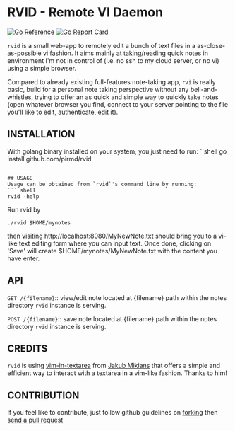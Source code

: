# RVID - Remote VI Daemon

[![Go Reference](https://pkg.go.dev/badge/github.com/pirmd/rvid.svg)](https://pkg.go.dev/github.com/pirmd/rvid)
[![Go Report Card](https://goreportcard.com/badge/github.com/pirmd/rvi)](https://goreportcard.com/report/github.com/pirmd/rvid)

`rvid` is a small web-app to remotely edit a bunch of text files in a
as-close-as-possible vi fashion. It aims mainly at taking/reading quick notes
in environment I'm not in control of (i.e. no ssh to my cloud server, or no vi)
using a simple browser.

Compared to already existing full-features note-taking app, `rvi` is really
basic, build for a personal note taking perspective without any
bell-and-whistles, trying to offer an as quick and simple way to quickly take
notes (open whatever browser you find, connect to your server pointing to the
file you'll like to edit, authenticate, edit it).

## INSTALLATION
With golang binary installed on your system, you just need to run:
̀``shell
go install github.com/pirmd/rvid
```

## USAGE
Usage can be obtained from `rvid`'s command line by running:
``` shell
rvid -help
```

Run rvid by
``` shell
./rvid $HOME/mynotes
```

then visiting http://localhost:8080/MyNewNote.txt should
bring you to a vi-like text editing form where you can
input text. Once done, clicking on 'Save' will create
$HOME/mynotes/MyNewNote.txt with the content you have enter.

## API
`GET /{filename}`:: view/edit note located at {filename} path within the notes
directory `rvid` instance is serving.

`POST /{filename}`:: save note located at {filename} path within the notes
directory `rvid` instance is serving.

## CREDITS
`rvid` is using
[vim-in-textarea](https://github.com/jakub-m/vim-in-textarea) from
[Jakub Mikians](https://github.com/jakub-m) that offers a simple
and efficient way to interact with a textarea in a vim-like
fashion. Thanks to him!

## CONTRIBUTION
If you feel like to contribute, just follow github guidelines on
[forking](https://help.github.com/articles/fork-a-repo/) then [send a pull
request](https://help.github.com/articles/creating-a-pull-request/)


[modeline]: # ( vim: set fenc=utf-8 spell spl=en: )
